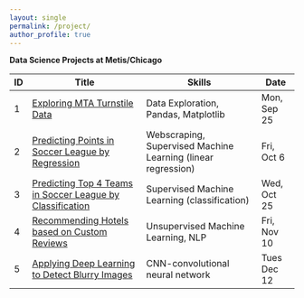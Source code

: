 ```yaml
---
layout: single
permalink: /project/
author_profile: true
---
```


**Data Science Projects at Metis/Chicago**

| ID |Title| Skills | Date |
|----|----|-------|-------|
| 1  | [Exploring MTA Turnstile Data](https://tangming2008.github.io/data%20science/project/Exploring-MTA-Turnstile-Data/) | Data Exploration, Pandas, Matplotlib | Mon, Sep 25 |
| 2  | [Predicting Points in Soccer League by Regression](https://tangming2008.github.io/Predicting-Points-in-Soccer-League-by-Regression/)| Webscraping, Supervised Machine Learning (linear regression) | Fri, Oct 6 |
| 3  | [Predicting Top 4 Teams in Soccer League by Classification](https://tangming2008.github.io/machine%20learning/classification/Predicting-Top-4-Teams-in-Soccer-League-by-Classification/)| Supervised Machine Learning (classification) | Wed, Oct 25 |
| 4  | [Recommending Hotels based on Custom Reviews](https://tangming2008.github.io/unsupervised%20machine%20learning/Recommending-Hotels-based-on-Custom-Reviews/) |  Unsupervised Machine Learning, NLP | Fri, Nov 10  |
| 5  | [Applying Deep Learning to Detect Blurry Images](https://tangming2008.github.io/classification/neural%20network/tensor%20flow/Applying-Deep-Learning-to-Detect-Blurry-Images/) | CNN-convolutional neural network | Tues Dec 12 |

